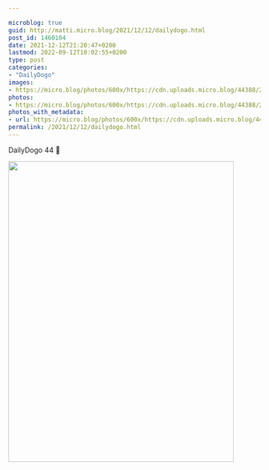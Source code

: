 ```yaml
---

microblog: true
guid: http://matti.micro.blog/2021/12/12/dailydogo.html
post_id: 1460104
date: 2021-12-12T21:20:47+0200
lastmod: 2022-09-12T10:02:55+0200
type: post
categories:
- "DailyDogo"
images:
- https://micro.blog/photos/600x/https://cdn.uploads.micro.blog/44388/2021/4bf529d948.jpg
photos:
- https://micro.blog/photos/600x/https://cdn.uploads.micro.blog/44388/2021/4bf529d948.jpg
photos_with_metadata:
- url: https://micro.blog/photos/600x/https://cdn.uploads.micro.blog/44388/2021/4bf529d948.jpg
permalink: /2021/12/12/dailydogo.html
---
```

DailyDogo 44 🐶

<img src="/media/uploads/2021/4bf529d948.jpg" width="450" height="600" alt="" />
